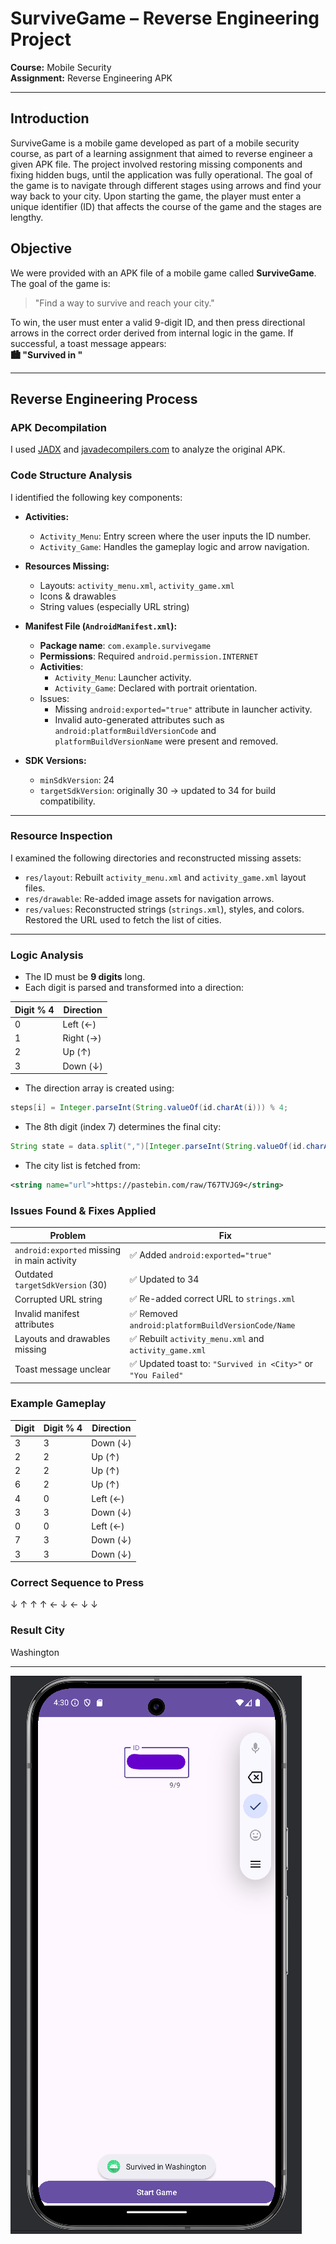 # SurviveGame – Reverse Engineering Project

**Course:** Mobile Security  
**Assignment:** Reverse Engineering APK  


---
## Introduction
SurviveGame is a mobile game developed as part of a mobile security course, as part of a learning assignment that aimed to reverse engineer a given APK file. The project involved restoring missing components and fixing hidden bugs, until the application was fully operational. The goal of the game is to navigate through different stages using arrows and find your way back to your city. Upon starting the game, the player must enter a unique identifier (ID) that affects the course of the game and the stages are lengthy.
## Objective

We were provided with an APK file of a mobile game called **SurviveGame**. The goal of the game is:

> "Find a way to survive and reach your city."

To win, the user must enter a valid 9-digit ID, and then press directional arrows in the correct order derived from internal logic in the game. If successful, a toast message appears:  
**🏙️ "Survived in <City>"**

---

## Reverse Engineering Process

### APK Decompilation
I used [JADX](https://github.com/skylot/jadx) and [javadecompilers.com](http://www.javadecompilers.com/apk) to analyze the original APK.

### Code Structure Analysis
I identified the following key components:

- **Activities:**
    - `Activity_Menu`: Entry screen where the user inputs the ID number.
    - `Activity_Game`: Handles the gameplay logic and arrow navigation.

- **Resources Missing:**
    - Layouts: `activity_menu.xml`, `activity_game.xml`
    - Icons & drawables
    - String values (especially URL string)

- **Manifest File (`AndroidManifest.xml`):**
    - **Package name**: `com.example.survivegame`
    - **Permissions**: Required `android.permission.INTERNET`
    - **Activities**:
        - `Activity_Menu`: Launcher activity.
        - `Activity_Game`: Declared with portrait orientation.
    - Issues:
        - Missing `android:exported="true"` attribute in launcher activity.
        - Invalid auto-generated attributes such as `android:platformBuildVersionCode` and `platformBuildVersionName` were present and removed.

- **SDK Versions:**
    - `minSdkVersion`: 24
    - `targetSdkVersion`: originally 30 → updated to 34 for build compatibility.
---

### Resource Inspection

I examined the following directories and reconstructed missing assets:

- `res/layout`: Rebuilt `activity_menu.xml` and `activity_game.xml` layout files.
- `res/drawable`: Re-added image assets for navigation arrows.
- `res/values`: Reconstructed strings (`strings.xml`), styles, and colors. Restored the URL used to fetch the list of cities.

---
### Logic Analysis
- The ID must be **9 digits** long.
- Each digit is parsed and transformed into a direction:

| Digit % 4 | Direction |  
|-----------|-----------|  
| 0         | Left (←)  |  
| 1         | Right (→) |  
| 2         | Up (↑)    |  
| 3         | Down (↓)  |

- The direction array is created using:
```java
steps[i] = Integer.parseInt(String.valueOf(id.charAt(i))) % 4;
```
- The 8th digit (index 7) determines the final city:
```java
String state = data.split(",")[Integer.parseInt(String.valueOf(id.charAt(7)))];
```
- The city list is fetched from:
```xml
<string name="url">https://pastebin.com/raw/T67TVJG9</string>
```

### Issues Found & Fixes Applied

| Problem                                     | Fix                                                          |
| ------------------------------------------- | ------------------------------------------------------------ |
| `android:exported` missing in main activity | ✅ Added `android:exported="true"`                            |
| Outdated `targetSdkVersion` (30)            | ✅ Updated to 34                                              |
| Corrupted URL string                        | ✅ Re-added correct URL to `strings.xml`                      |
| Invalid manifest attributes                 | ✅ Removed `android:platformBuildVersionCode/Name`            |
| Layouts and drawables missing               | ✅ Rebuilt `activity_menu.xml` and `activity_game.xml`        |
| Toast message unclear                       | ✅ Updated toast to: `"Survived in <City>"` or `"You Failed"` |

### Example Gameplay
| Digit | Digit % 4 | Direction |
| ----- | --------- | --------- |
| 3     | 3         | Down (↓)  |
| 2     | 2         | Up (↑)    |
| 2     | 2         | Up (↑)    |
| 6     | 2         | Up (↑)    |
| 4     | 0         | Left (←)  |
| 3     | 3         | Down (↓)  |
| 0     | 0         | Left (←)  |
| 7     | 3         | Down (↓)  |
| 3     | 3         | Down (↓)  |

### Correct Sequence to Press
↓ ↑ ↑ ↑ ← ↓ ← ↓ ↓
### Result City
Washington

---

![SurviveGame Result](SurviveGame.png)

